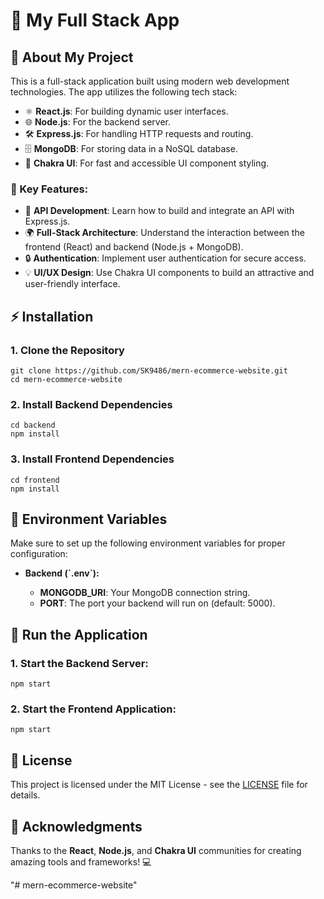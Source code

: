 <!DOCTYPE html>
<html lang="en">
<head>
  <meta charset="UTF-8">
  <meta name="viewport" content="width=device-width, initial-scale=1.0">
</head>
<body>
  <h1>🚀 My Full Stack App</h1>

  <h2>📝 About My Project</h2>
  <p>
    This is a full-stack application built using modern web development technologies. The app utilizes the following tech stack:
  </p>
  <ul>
    <li>⚛️ <strong>React.js</strong>: For building dynamic user interfaces.</li>
    <li>🌐 <strong>Node.js</strong>: For the backend server.</li>
    <li>🛠️ <strong>Express.js</strong>: For handling HTTP requests and routing.</li>
    <li>🗄️ <strong>MongoDB</strong>: For storing data in a NoSQL database.</li>
    <li>🎨 <strong>Chakra UI</strong>: For fast and accessible UI component styling.</li>
  </ul>

  <h3>🔑 Key Features:</h3>
  <ul>
    <li>🔧 <strong>API Development</strong>: Learn how to build and integrate an API with Express.js.</li>
    <li>🌍 <strong>Full-Stack Architecture</strong>: Understand the interaction between the frontend (React) and backend (Node.js + MongoDB).</li>
    <li>🔒 <strong>Authentication</strong>: Implement user authentication for secure access.</li>
    <li>💡 <strong>UI/UX Design</strong>: Use Chakra UI components to build an attractive and user-friendly interface.</li>
  </ul>

  <h2>⚡️ Installation</h2>
  <h3>1. Clone the Repository</h3>
  <pre><code>git clone https://github.com/SK9486/mern-ecommerce-website.git
cd mern-ecommerce-website</code></pre>

  <h3>2. Install Backend Dependencies</h3>
  <pre><code>cd backend
npm install</code></pre>

  <h3>3. Install Frontend Dependencies</h3>
  <pre><code>cd frontend
npm install</code></pre>

  <h2>🌱 Environment Variables</h2>
  <p>Make sure to set up the following environment variables for proper configuration:</p>
  <ul>
    <li><strong>Backend (`.env`):</strong></li>
    <ul>
      <li><strong>MONGODB_URI</strong>: Your MongoDB connection string.</li>
      <li><strong>PORT</strong>: The port your backend will run on (default: 5000).</li>
    </ul>
  </ul>

  <h2>🚀 Run the Application</h2>
  <h3>1. Start the Backend Server:</h3>
  <pre><code>npm start</code></pre>
  <h3>2. Start the Frontend Application:</h3>
  <pre><code>npm start</code></pre>

  <h2>📜 License</h2>
  <p>This project is licensed under the MIT License - see the <a href="LICENSE">LICENSE</a> file for details.</p>

  <h2>🙏 Acknowledgments</h2>
  <p>Thanks to the <strong>React</strong>, <strong>Node.js</strong>, and <strong>Chakra UI</strong> communities for creating amazing tools and frameworks! 💻</p>

</body>
</html>"# mern-ecommerce-website" 
